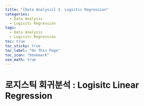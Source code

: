 ```yaml
---
title: "[Data Analysis] 3. Logistic Regression"
categories:
  - Data Analysis
  - Logisitc Regression
tags:
  - Data Analysis
  - Logisitc Regression
toc: true
toc_sticky: true
toc_label: "On This Page"
toc_icon: "bookmark"
use_math: true
---
```


# 로지스틱 회귀분석 : Logisitc Linear Regression

